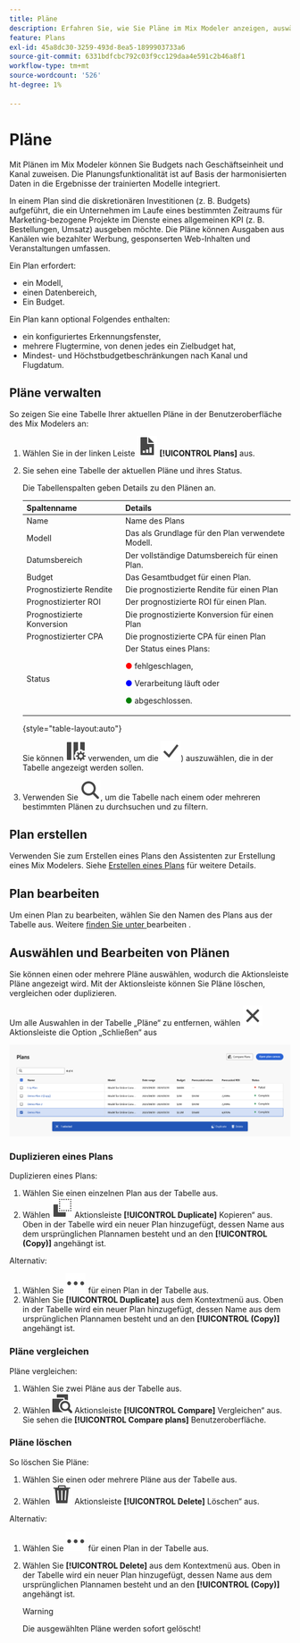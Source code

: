 ```yaml
---
title: Pläne
description: Erfahren Sie, wie Sie Pläne im Mix Modeler anzeigen, auswählen und Aktionen für sie durchführen können.
feature: Plans
exl-id: 45a8dc30-3259-493d-8ea5-1899903733a6
source-git-commit: 6331bdfcbc792c03f9cc129daa4e591c2b46a8f1
workflow-type: tm+mt
source-wordcount: '526'
ht-degree: 1%

---
```


# Pläne

Mit Plänen im Mix Modeler können Sie Budgets nach Geschäftseinheit und Kanal zuweisen. Die Planungsfunktionalität ist auf Basis der harmonisierten Daten in die Ergebnisse der trainierten Modelle integriert.

In einem Plan sind die diskretionären Investitionen (z. B. Budgets) aufgeführt, die ein Unternehmen im Laufe eines bestimmten Zeitraums für Marketing-bezogene Projekte im Dienste eines allgemeinen KPI (z. B. Bestellungen, Umsatz) ausgeben möchte. Die Pläne können Ausgaben aus Kanälen wie bezahlter Werbung, gesponserten Web-Inhalten und Veranstaltungen umfassen.

Ein Plan erfordert:

- ein Modell,
- einen Datenbereich,
- Ein Budget.

Ein Plan kann optional Folgendes enthalten:

- ein konfiguriertes Erkennungsfenster,
- mehrere Flugtermine, von denen jedes ein Zielbudget hat,
- Mindest- und Höchstbudgetbeschränkungen nach Kanal und Flugdatum.


## Pläne verwalten

So zeigen Sie eine Tabelle Ihrer aktuellen Pläne in der Benutzeroberfläche des Mix Modelers an:

1. Wählen Sie in der linken Leiste ![](/help/assets/icons/FileChart.svg) **[!UICONTROL Plans]** aus.

1. Sie sehen eine Tabelle der aktuellen Pläne und ihres Status.

   Die Tabellenspalten geben Details zu den Plänen an.

   | Spaltenname | Details |
   |---|---|
   | Name | Name des Plans |
   | Modell | Das als Grundlage für den Plan verwendete Modell. |
   | Datumsbereich | Der vollständige Datumsbereich für einen Plan. |
   | Budget | Das Gesamtbudget für einen Plan. |
   | Prognostizierte Rendite | Die prognostizierte Rendite für einen Plan |
   | Prognostizierter ROI | Der prognostizierte ROI für einen Plan. |
   | Prognostizierte Konversion | Die prognostizierte Konversion für einen Plan |
   | Prognostizierter CPA | Die prognostizierte CPA für einen Plan |
   | Status | Der Status eines Plans: <p><span style="color:red">●</span> fehlgeschlagen, <p><span style="color:blue">●</span> Verarbeitung läuft oder <p><span style="color:green">●</span> abgeschlossen. |

   {style="table-layout:auto"}

   Sie können ![ColumnSetting](/help/assets/icons/ColumnSetting.svg) verwenden, um die ![ Spalten (](/help/assets/icons/Checkmark.svg)) auszuwählen, die in der Tabelle angezeigt werden sollen.

1. Verwenden Sie ![Suche](/help/assets/icons/Search.svg), um die Tabelle nach einem oder mehreren bestimmten Plänen zu durchsuchen und zu filtern.

## Plan erstellen

Verwenden Sie zum Erstellen eines Plans den Assistenten zur Erstellung eines Mix Modelers. Siehe [Erstellen eines Plans](create.md) für weitere Details.


## Plan bearbeiten

Um einen Plan zu bearbeiten, wählen Sie den Namen des Plans aus der Tabelle aus. Weitere [ finden Sie unter ](edit.md) bearbeiten .


## Auswählen und Bearbeiten von Plänen

Sie können einen oder mehrere Pläne auswählen, wodurch die Aktionsleiste Pläne angezeigt wird. Mit der Aktionsleiste können Sie Pläne löschen, vergleichen oder duplizieren.

Um alle Auswahlen in der Tabelle „Pläne“ zu entfernen, wählen ![ in ](/help/assets/icons/Close.svg) Aktionsleiste die Option „Schließen“ aus

![Planungs-Aktionsleiste](/help/assets/plans-action-bar.png)

### Duplizieren eines Plans

Duplizieren eines Plans:

1. Wählen Sie einen einzelnen Plan aus der Tabelle aus.
1. Wählen ![ in ](/help/assets/icons/Copy.svg) Aktionsleiste **[!UICONTROL Duplicate]** Kopieren“ aus. Oben in der Tabelle wird ein neuer Plan hinzugefügt, dessen Name aus dem ursprünglichen Plannamen besteht und an den **[!UICONTROL (Copy)]** angehängt ist.

Alternativ:

1. Wählen Sie ![Mehr](/help/assets/icons/More.svg) für einen Plan in der Tabelle aus.
1. Wählen Sie **[!UICONTROL Duplicate]** aus dem Kontextmenü aus. Oben in der Tabelle wird ein neuer Plan hinzugefügt, dessen Name aus dem ursprünglichen Plannamen besteht und an den **[!UICONTROL (Copy)]** angehängt ist.

### Pläne vergleichen

Pläne vergleichen:

1. Wählen Sie zwei Pläne aus der Tabelle aus.
1. Wählen ![ in ](/help/assets/icons/Compare.svg) Aktionsleiste **[!UICONTROL Compare]** Vergleichen“ aus. Sie sehen die **[!UICONTROL Compare plans]** Benutzeroberfläche.


### Pläne löschen

So löschen Sie Pläne:

1. Wählen Sie einen oder mehrere Pläne aus der Tabelle aus.
1. Wählen ![ in ](/help/assets/icons/Delete.svg) Aktionsleiste **[!UICONTROL Delete]** Löschen“ aus.

Alternativ:

1. Wählen Sie ![Mehr](/help/assets/icons/More.svg) für einen Plan in der Tabelle aus.
1. Wählen Sie **[!UICONTROL Delete]** aus dem Kontextmenü aus. Oben in der Tabelle wird ein neuer Plan hinzugefügt, dessen Name aus dem ursprünglichen Plannamen besteht und an den **[!UICONTROL (Copy)]** angehängt ist.

   >[!WARNING]
   >
   >   Die ausgewählten Pläne werden sofort gelöscht!
